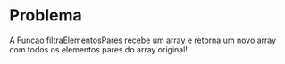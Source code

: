 # Problema

A Funcao filtraElementosPares recebe um array e retorna um novo array com todos os elementos pares do array original!
